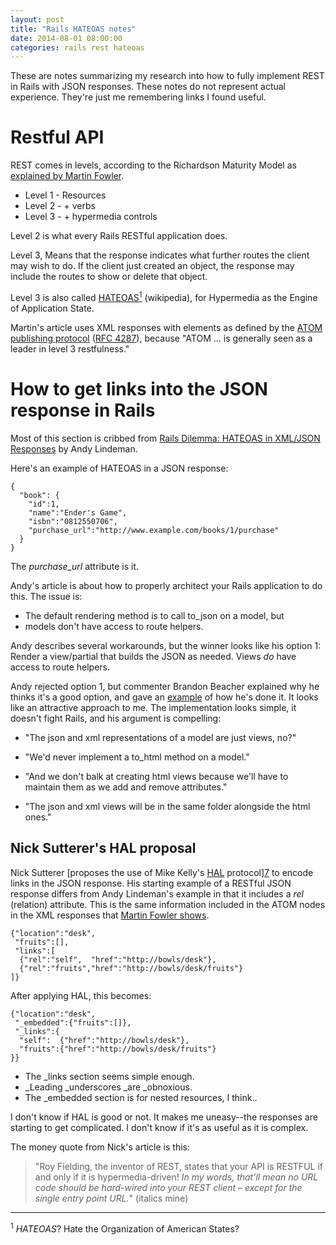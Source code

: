 ```yaml
---
layout: post
title: "Rails HATEOAS notes"
date: 2014-08-01 08:00:00
categories: rails rest hateoas
---
```


These are notes summarizing my research into how to fully implement
REST in Rails with JSON responses.  These notes do not represent
actual experience.  They're just me remembering links I found useful.

# Restful API

REST comes in levels, according to the Richardson Maturity Model as
[explained by Martin Fowler][1].

* Level 1 - Resources
* Level 2 - + verbs
* Level 3 - + hypermedia controls

Level 2 is what every Rails RESTful application does.

Level 3, Means that the response indicates what further routes the
client may wish to do.  If the client just created an object, the
response may include the routes to show or delete that object.

Level 3 is also called [HATEOAS<sup>1</sup>][4] (wikipedia), for
Hypermedia as the Engine of Application State.

Martin's article uses XML responses with <link> elements as defined by
the [ATOM publishing protocol][2] ([RFC 4287][3]), because "ATOM
... is generally seen as a leader in level 3 restfulness."

# How to get links into the JSON response in Rails

Most of this section is cribbed from [Rails Dilemma: HATEOAS in
XML/JSON Responses][5] by Andy Lindeman.

Here's an example of HATEOAS in a JSON response:

    {
      "book": {
        "id":1,
        "name":"Ender's Game",
        "isbn":"0812550706",
        "purchase_url":"http://www.example.com/books/1/purchase"
      }
    }

The _purchase_url_ attribute is it.

Andy's article is about how to properly architect your Rails
application to do this.  The issue is:

* The default rendering method is to call to_json on a model, but
* models don't have access to route helpers.

Andy describes several workarounds, but the winner looks like his
option 1: Render a view/partial that builds the JSON as needed.  Views
_do_ have access to route helpers.

Andy rejected option 1, but commenter Brandon Beacher explained why he
thinks it's a good option, and gave an [example][6] of how he's done
it.  It looks like an attractive approach to me.  The implementation
looks simple, it doesn't fight Rails, and his argument is compelling:

* "The json and xml representations of a model are just views, no?"

* "We'd never implement a to_html method on a model."

* "And we don't balk at creating html views because we'll have to
  maintain them as we add and remove attributes."

* "The json and xml views will be in the same folder alongside the
  html ones."

## Nick Sutterer's HAL proposal

Nick Sutterer [proposes the use of Mike Kelly's [HAL][8] protocol][7]
to encode links in the JSON response.  His starting example of a
RESTful JSON response differs from Andy Lindeman's example in that it
includes a _rel_ (relation) attribute.  This is the same information
included in the ATOM nodes in the XML responses that [Martin Fowler
shows][1].

    {"location":"desk",
     "fruits":[],
     "links":[
      {"rel":"self",  "href":"http://bowls/desk"},
      {"rel":"fruits","href":"http://bowls/desk/fruits"}
    ]}

After applying HAL, this becomes:

    {"location":"desk",
     "_embedded":{"fruits":[]},
     "_links":{
      "self":  {"href":"http://bowls/desk"},
      "fruits":{"href":"http://bowls/desk/fruits"}
    }}

* The _links section seems simple enough.
* _Leading _underscores _are _obnoxious.
* The _embedded section is for nested resources, I think..

I don't know if HAL is good or not.  It makes me uneasy--the responses
are starting to get complicated.  I don't know if it's as useful as it
is complex.

The money quote from Nick's article is this:

> "Roy Fielding, the inventor of REST, states that your API is RESTFUL
> if and only if it is hypermedia-driven! _In my words, that’ll mean
> no URL code should be hard-wired into your REST client – except for
> the single entry point URL._"  (italics mine)

-----

<sup>1</sup> _HATEOAS_?  Hate the Organization of American States?

[1]: http://martinfowler.com/articles/richardsonMaturityModel.html
[2]: http://atompub.org/rfc4287.html
[3]: http://tools.ietf.org/html/rfc4287
[4]: http://en.wikipedia.org/wiki/HATEOAS
[5]: http://www.andylindeman.com/2010/11/13/hateoas-in-rails.html
[6]: https://gist.github.com/brandon-beacher/766646
[7]: http://nicksda.apotomo.de/tag/hateoas/
[8]: http://stateless.co/hal_specification.html
